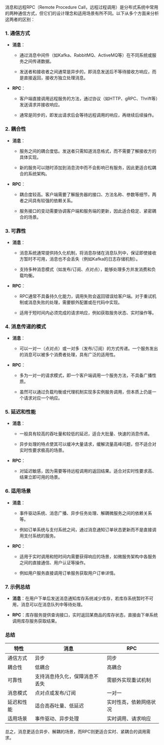 消息和远程RPC（Remote Procedure Call，远程过程调用）是分布式系统中常用的两种通信方式，但它们的设计理念和适用场景有所不同。以下从多个方面来分析这两者的区别：

### 1. **通信方式**

- **消息**：

    - 通过消息中间件（如Kafka、RabbitMQ、ActiveMQ等）在不同系统或服务之间传递数据。

    - 发送者和接收者之间通常是异步的，即消息发送后不等待接收方响应，而是直接返回，接收方独立处理消息。

- **RPC**：

    - 客户端直接调用远程服务的方法，通过协议（如HTTP、gRPC、Thrift等）发送请求并接收响应。

    - 通常是同步的，即发出请求后会等待远程调用的响应，再继续后续操作。

### 2. **耦合性**

- **消息**：

    - 服务之间的耦合度低。发送者只需知道消息格式，而不需要了解接收方的具体实现。

    - 新的服务可以随时添加到消息流中而不会影响已有服务，因此更适合松耦合的系统架构。

- **RPC**：

    - 耦合度较高。客户端需要了解服务器的接口、方法名称、参数等细节，两者之间具有较强的依赖关系。

    - 服务接口的变动需要协调客户端和服务端的更新，因此适合稳定、紧密耦合的场景。

### 3. **可靠性**

- **消息**：

    - 消息系统通常提供持久化机制，将消息存储在消息队列中，保证即使接收方暂时不可用，消息也不会丢失（例如Kafka的日志存储机制）。

    - 支持多种消息模式（如发布/订阅、点对点），能够处理多方并发消费和负载均衡。

- **RPC**：

    - RPC通常不具备持久化能力，调用失败会返回错误给客户端。对于重试机制或消息失败的处理，需要额外配置或在代码中实现。

    - 适用于短时间内必须完成的请求响应，例如获取服务状态、实时操作等。

### 4. **消息传递的模式**

- **消息**：

    - 可以一对一（点对点）或一对多（发布/订阅）的方式传递。一个服务发出的消息可以被多个消费者处理，具有广泛的适用性。

- **RPC**：

    - 多为一对一的请求模式，即一个客户端调用一个服务方法，不具备广播性质。

    - 虽然可以通过负载均衡或代理机制实现多实例服务调用，但本质上仍是一个请求对应一个响应。

### 5. **延迟和性能**

- **消息**：

    - 一般具有较高的吞吐量和较低的延迟，适合大批量、快速的消息传递。

    - 异步处理的特点使其可以缓冲大量请求，缓解流量高峰问题，但不适合对实时性要求极高的场景。

- **RPC**：

    - 对延迟敏感，因为需要等待远程调用的返回结果。适合对实时性要求高、结果立即可用的场景。

### 6. **适用场景**

- **消息**：

    - 事件驱动系统、消息广播、异步任务处理、解耦微服务之间的依赖关系等。

    - 例如订单系统与支付系统之间，通过消息通知订单状态更新而不是直接调用支付系统的服务。

- **RPC**：

    - 适用于实时调用和短时间内需要获得响应的场景，如微服务架构中各服务之间的直接通信、用户认证等操作。

    - 例如用户服务直接调用订单服务获取用户订单详情。

### 7. **示例总结**

- **消息**：在用户下单后发送消息通知库存系统减少库存，若库存系统暂时不可用，消息可以在消息队列中等待处理。

- **RPC**：库存服务提供查询接口，实时返回某商品的库存状态，直接由下单系统调用库存服务获取结果。

### 总结

|特性|消息|RPC|
|-|-|-|
|通信方式|异步|同步|
|耦合性|低耦合|高耦合|
|可靠性|支持消息持久化，保障消息不丢失|需额外实现重试机制|
|消息模式|点对点或发布/订阅|一对一|
|延迟和性能|适合高吞吐量、低延迟|实时性高，依赖网络状况|
|适用场景|事件驱动、异步处理|实时调用、请求响应|

总之，消息更适合异步、解耦的场景，而RPC则更适合实时、紧耦合的调用需求。



